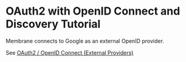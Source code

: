 # OAuth2 with OpenID Connect and Discovery Tutorial

Membrane connects to Google as an external OpenID provider.

See [OAuth2 / OpenID Connect (External Providers)](https://www.membrane-api.io/tutorials/oauth2/oauth2-openid.html)